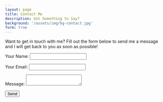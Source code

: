 ```yaml
---
layout: page
title: Contact Me
description: Got Something to Say?
background: '/assets/img/bg-contact.jpg'
form: true
---
```


<p>Want to get in touch with me? Fill out the form below to send me a message and I will get back to you as soon as possible!</p>
<form name="contact" method="POST" data-netlify="true">
  <p>
    <label>Your Name: <input type="text" name="name" /></label>   
  </p>
  <p>
    <label>Your Email: <input type="email" name="email" /></label>
  </p>
  <p>
    <label>Message: <textarea name="message"></textarea></label>
  </p>
  <p>
    <button type="submit">Send</button>
  </p>
</form>
